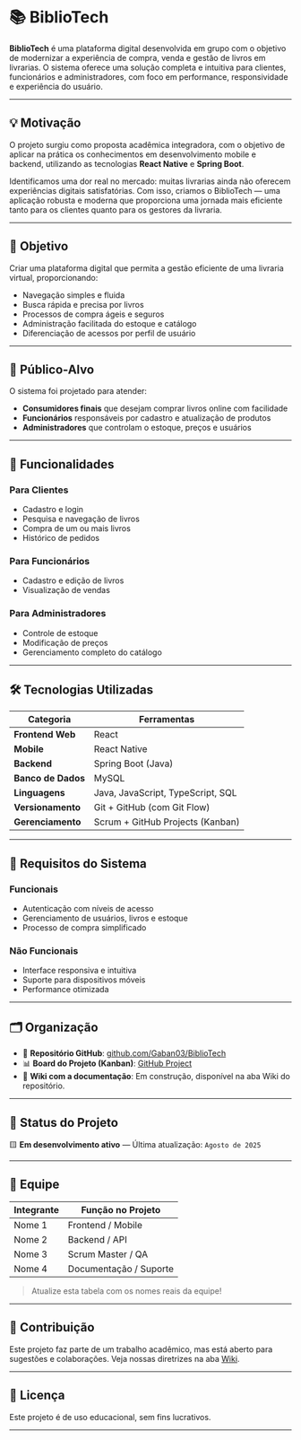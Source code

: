 # 📚 BiblioTech

**BiblioTech** é uma plataforma digital desenvolvida em grupo com o objetivo de modernizar a experiência de compra, venda e gestão de livros em livrarias. O sistema oferece uma solução completa e intuitiva para clientes, funcionários e administradores, com foco em performance, responsividade e experiência do usuário.

---

## 💡 Motivação

O projeto surgiu como proposta acadêmica integradora, com o objetivo de aplicar na prática os conhecimentos em desenvolvimento mobile e backend, utilizando as tecnologias **React Native** e **Spring Boot**.

Identificamos uma dor real no mercado: muitas livrarias ainda não oferecem experiências digitais satisfatórias. Com isso, criamos o BiblioTech — uma aplicação robusta e moderna que proporciona uma jornada mais eficiente tanto para os clientes quanto para os gestores da livraria.

---

## 🎯 Objetivo

Criar uma plataforma digital que permita a gestão eficiente de uma livraria virtual, proporcionando:

- Navegação simples e fluida
- Busca rápida e precisa por livros
- Processos de compra ágeis e seguros
- Administração facilitada do estoque e catálogo
- Diferenciação de acessos por perfil de usuário

---

## 👥 Público-Alvo

O sistema foi projetado para atender:

- **Consumidores finais** que desejam comprar livros online com facilidade
- **Funcionários** responsáveis por cadastro e atualização de produtos
- **Administradores** que controlam o estoque, preços e usuários

---

## 🔧 Funcionalidades

### Para Clientes
- Cadastro e login
- Pesquisa e navegação de livros
- Compra de um ou mais livros
- Histórico de pedidos

### Para Funcionários
- Cadastro e edição de livros
- Visualização de vendas

### Para Administradores
- Controle de estoque
- Modificação de preços
- Gerenciamento completo do catálogo

---

## 🛠️ Tecnologias Utilizadas

| Categoria         | Ferramentas                             |
|------------------|-----------------------------------------|
| **Frontend Web** | React                                    |
| **Mobile**       | React Native                             |
| **Backend**      | Spring Boot (Java)                       |
| **Banco de Dados** | MySQL                                  |
| **Linguagens**   | Java, JavaScript, TypeScript, SQL        |
| **Versionamento**| Git + GitHub (com Git Flow)              |
| **Gerenciamento**| Scrum + GitHub Projects (Kanban)         |

---

## 🧪 Requisitos do Sistema

### Funcionais
- Autenticação com níveis de acesso
- Gerenciamento de usuários, livros e estoque
- Processo de compra simplificado

### Não Funcionais
- Interface responsiva e intuitiva
- Suporte para dispositivos móveis
- Performance otimizada

---

## 🗂️ Organização

- 🔗 **Repositório GitHub**: [github.com/Gaban03/BiblioTech](https://github.com/Gaban03/BiblioTech)
- 📊 **Board do Projeto (Kanban)**: [GitHub Project](https://github.com/users/Gaban03/projects/6)
- 📖 **Wiki com a documentação**: Em construção, disponível na aba Wiki do repositório.

---

## 🚀 Status do Projeto

🟨 **Em desenvolvimento ativo** — Última atualização: `Agosto de 2025`

---

## 👥 Equipe

| Integrante       | Função no Projeto        |
|------------------|--------------------------|
| Nome 1           | Frontend / Mobile        |
| Nome 2           | Backend / API            |
| Nome 3           | Scrum Master / QA        |
| Nome 4           | Documentação / Suporte   |

> Atualize esta tabela com os nomes reais da equipe!

---

## 🤝 Contribuição

Este projeto faz parte de um trabalho acadêmico, mas está aberto para sugestões e colaborações. Veja nossas diretrizes na aba [Wiki](https://github.com/Gaban03/BiblioTech/wiki).

---

## 📝 Licença

Este projeto é de uso educacional, sem fins lucrativos.

---

